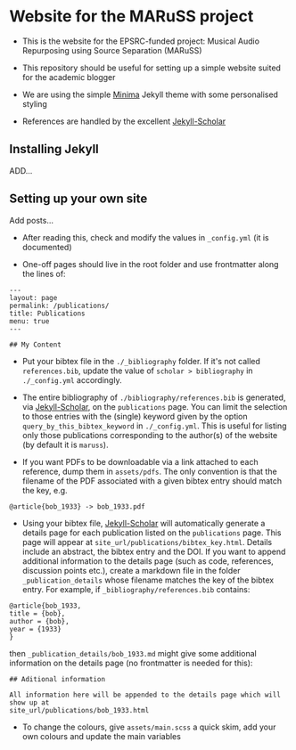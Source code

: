 # Website for the MARuSS project

- This is the website for the EPSRC-funded project: Musical Audio Repurposing using Source Separation (MARuSS)

- This repository should be useful for setting up a simple website suited for the academic blogger

- We are using the simple [Minima](https://github.com/jekyll/minima) Jekyll theme with some personalised styling

- References are handled by the excellent [Jekyll-Scholar](https://github.com/inukshuk/jekyll-scholar)

## Installing Jekyll

ADD...


## Setting up your own site

Add posts...

- After reading this, check and modify the values in `_config.yml` (it is documented)

- One-off pages should live in the root folder and use frontmatter along the
    lines of:
```
---
layout: page
permalink: /publications/
title: Publications
menu: true
---

## My Content

```

- Put your bibtex file in the `./_bibliography` folder. If it's not called `references.bib`, update the value of `scholar > bibliography` in `./_config.yml` accordingly.

- The entire bibliography of `./bibliography/references.bib` is generated, via [Jekyll-Scholar](https://github.com/inukshuk/jekyll-scholar), on the `publications` page. You can limit the selection to those entries with the (single) keyword given by the option `query_by_this_bibtex_keyword` in `./_config.yml`. This is useful for listing only those publications corresponding to the author(s) of the website (by default it is `maruss`).

- If you want PDFs to be downloadable via a link attached to each reference, dump them in `assets/pdfs`. The only convention is that the filename of the PDF associated with a given bibtex entry should match the key, e.g.
```
@article{bob_1933} -> bob_1933.pdf
```

- Using your bibtex file, [Jekyll-Scholar](https://github.com/inukshuk/jekyll-scholar) will automatically generate a details page for each publication listed on the `publications` page. This page will appear at `site_url/publications/bibtex_key.html`. Details include an abstract, the bibtex entry and the DOI. If you want to append additional information to the details page (such as code, references, discussion points etc.), create a markdown file in the folder `_publication_details` whose filename matches the key of the bibtex entry. For example, if `_bibliography/references.bib` contains:

```
@article{bob_1933,
title = {bob},
author = {bob},
year = {1933}
}
```

then `_publication_details/bob_1933.md` might give some additional information
on the details page (no frontmatter is needed for this):
```
## Aditional information

All information here will be appended to the details page which will show up at
site_url/publications/bob_1933.html
```

- To change the colours, give `assets/main.scss` a quick skim, add your own colours and update the main variables
